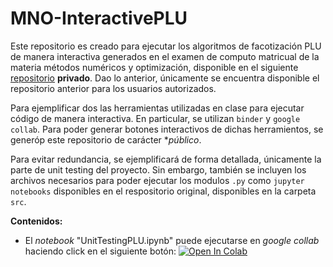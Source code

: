 # MNO-InteractivePLU

Este repositorio es creado para ejecutar los algoritmos de facotización PLU de manera interactiva generados en el examen de computo matricual de la materia métodos numéricos y optimización, disponible en el siguiente [repositorio](https://github.com/mno-2020-gh-classroom/ex-modulo-3-comp-matricial-plu-paola-md/tree/master/src/test_algorithms) **privado**. Dao lo anterior, únicamente se encuentra disponible el repositorio anterior para los usuarios autorizados.


Para ejemplificar dos las herramientas utilizadas en clase para ejecutar código de manera interactiva. En particular, se utilizan `binder` y `google collab`. Para poder generar botones interactivos de dichas herramientos, se generóp este repositorio de carácter **público*.

Para evitar redundancia, se ejemplificará de forma detallada, únicamente la parte de unit testing del proyecto. Sin embargo, también se incluyen los archivos necesarios para poder ejecutar los modulos `.py` como `jupyter notebooks` disponibles en el respositorio original, disponibles en la carpeta `src`.

**Contenidos:**

- El _notebook_ "UnitTestingPLU.ipynb" puede ejecutarse en _google collab_  haciendo click en el siguiente botón: <a href="https://colab.research.google.com/github/C1587S/MNO-interactivePLU/blob/master/UnitTestingPLU.ipynb" target="_parent"><img src="https://colab.research.google.com/assets/colab-badge.svg" alt="Open In Colab"/></a>

